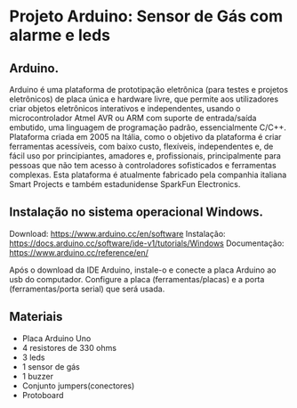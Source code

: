 # Projeto Arduino: Sensor de Gás com alarme e leds
 
## Arduino.

Arduino é uma plataforma de prototipação eletrônica (para testes e projetos eletrônicos) de placa única e hardware livre, que permite aos utilizadores criar objetos eletrônicos interativos e independentes, usando o microcontrolador Atmel AVR ou ARM com suporte de entrada/saída embutido, uma linguagem de programação padrão, essencialmente C/C++. Plataforma criada em 2005 na Itália, como o objetivo da plataforma é criar ferramentas acessíveis, com baixo custo, flexíveis, independentes e, de fácil uso por principiantes, amadores e, profissionais, principalmente para pessoas que não tem acesso à controladores sofisticados e ferramentas complexas. Esta plataforma é atualmente fabricado pela companhia italiana Smart Projects e também estadunidense SparkFun Electronics.

## Instalação no sistema operacional Windows.

Download: https://www.arduino.cc/en/software
Instalação: https://docs.arduino.cc/software/ide-v1/tutorials/Windows
Documentação: https://www.arduino.cc/reference/en/

Após o download da IDE Arduino, instale-o e conecte a placa Arduino ao usb do computador. Configure a placa (ferramentas/placas) e a porta (ferramentas/porta serial) que será usada.

## Materiais

* Placa Arduino Uno
* 4 resistores de 330 ohms
* 3 leds
* 1 sensor de gás
* 1 buzzer
* Conjunto jumpers(conectores)
* Protoboard
